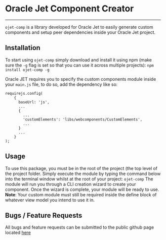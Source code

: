 # Oracle Jet Component Creator
---

```ojet-comp``` is a library developed for Oracle Jet to easily generate custom components and setup peer dependencies inside your Oracle Jet project.

## Installation
To start using ```ojet-comp``` simply download and install it using npm (make sure the ```-g``` flag is set so that you can use it across multiple projects):
```npm install ojet-comp -g```

Oracle JET requires you to specify the custom components module inside your ```main.js``` file, to do so, add the dependency like so:
```
requirejs.config(
    {
      baseUrl: 'js',
      ...
      {
        ...
        'customElements': 'libs/webcomponents/CustomElements',
        ...
      }
      ...
    }
);
```

## Usage
To use this package, you must be in the root of the project (the top level of the project folder. Simply execute the module by typing the command below into the terminal window whilst at the root of your project:
```ojet-comp```
The module will run you through a CLI creation wizard to create your component. Once the wizard is complete, your module will be ready to use.
**Note**: Your custom module must still be required inside the define block of whatever view model you intend to use it in.

## Bugs / Feature Requests
All bugs and feature requests can be submitted to the public github page located [here](https://github.com/alexwileyy/ojet-comp)
